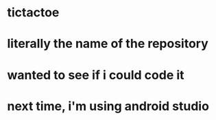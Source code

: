 # tictactoe
# literally the name of the repository
# wanted to see if i could code it
# next time, i'm using android studio
